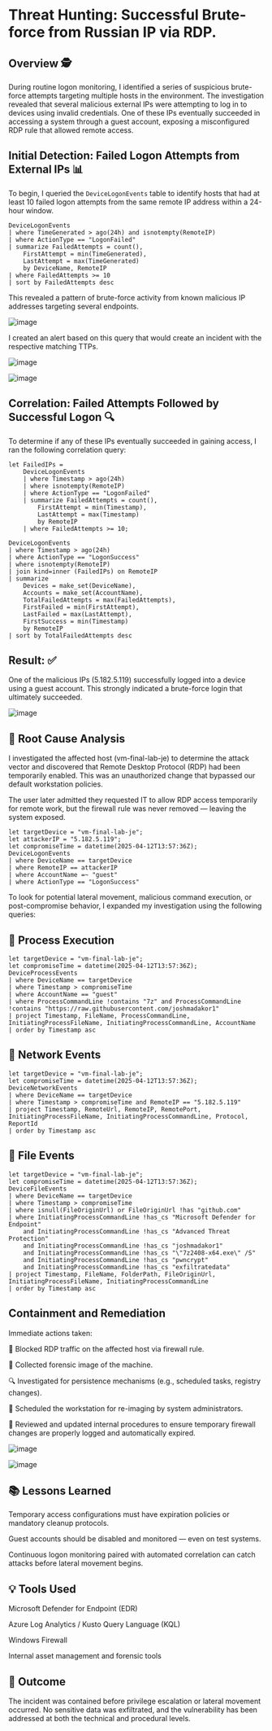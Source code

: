 # Threat Hunting: Successful Brute-force from Russian IP via RDP.

## Overview 🕵️

During routine logon monitoring, I identified a series of suspicious brute-force attempts targeting multiple hosts in the environment. The investigation revealed that several malicious external IPs were attempting to log in to devices using invalid credentials. One of these IPs eventually succeeded in accessing a system through a guest account, exposing a misconfigured RDP rule that allowed remote access.

## Initial Detection: Failed Logon Attempts from External IPs 📊

To begin, I queried the `DeviceLogonEvents` table to identify hosts that had at least 10 failed logon attempts from the same remote IP address within a 24-hour window.

```kql
DeviceLogonEvents 
| where TimeGenerated > ago(24h) and isnotempty(RemoteIP)
| where ActionType == "LogonFailed"
| summarize FailedAttempts = count(),
    FirstAttempt = min(TimeGenerated),
    LastAttempt = max(TimeGenerated)
    by DeviceName, RemoteIP
| where FailedAttempts >= 10
| sort by FailedAttempts desc 
```
This revealed a pattern of brute-force activity from known malicious IP addresses targeting several endpoints.

![image](https://github.com/user-attachments/assets/57e4fbc3-5710-4d67-ab51-7994a4a97fa5)

I created an alert based on this query that would create an incident with the respective matching TTPs.

![image](https://github.com/user-attachments/assets/554b1c02-950f-46ea-a9f4-c1bc6eef2069)

![image](https://github.com/user-attachments/assets/70acc7eb-8de5-4147-938a-74e7456150e8)




## Correlation: Failed Attempts Followed by Successful Logon 🔍

To determine if any of these IPs eventually succeeded in gaining access, I ran the following correlation query:

```kql
let FailedIPs = 
    DeviceLogonEvents
    | where Timestamp > ago(24h)
    | where isnotempty(RemoteIP)
    | where ActionType == "LogonFailed"
    | summarize FailedAttempts = count(),
        FirstAttempt = min(Timestamp),
        LastAttempt = max(Timestamp)
        by RemoteIP
    | where FailedAttempts >= 10;

DeviceLogonEvents
| where Timestamp > ago(24h)
| where ActionType == "LogonSuccess"
| where isnotempty(RemoteIP)
| join kind=inner (FailedIPs) on RemoteIP
| summarize 
    Devices = make_set(DeviceName),
    Accounts = make_set(AccountName),
    TotalFailedAttempts = max(FailedAttempts),
    FirstFailed = min(FirstAttempt),
    LastFailed = max(LastAttempt),
    FirstSuccess = min(Timestamp)
    by RemoteIP
| sort by TotalFailedAttempts desc
```

## Result: ✅

One of the malicious IPs (5.182.5.119) successfully logged into a device using a guest account. This strongly indicated a brute-force login that ultimately succeeded.

![image](https://github.com/user-attachments/assets/3fe87359-0b32-4ab0-a8bc-37a40f7cb303)


## 🧪 Root Cause Analysis

I investigated the affected host (vm-final-lab-je) to determine the attack vector and discovered that Remote Desktop Protocol (RDP) had been temporarily enabled. This was an unauthorized change that bypassed our default workstation policies.

The user later admitted they requested IT to allow RDP access temporarily for remote work, but the firewall rule was never removed — leaving the system exposed.

```kql
let targetDevice = "vm-final-lab-je";
let attackerIP = "5.182.5.119";
let compromiseTime = datetime(2025-04-12T13:57:36Z);
DeviceLogonEvents
| where DeviceName == targetDevice
| where RemoteIP == attackerIP
| where AccountName =~ "guest"
| where ActionType == "LogonSuccess"
```

To look for potential lateral movement, malicious command execution, or post-compromise behavior, I expanded my investigation using the following queries:

## 📁 Process Execution

```kql
let targetDevice = "vm-final-lab-je";
let compromiseTime = datetime(2025-04-12T13:57:36Z);
DeviceProcessEvents
| where DeviceName == targetDevice
| where Timestamp > compromiseTime
| where AccountName == "guest"
| where ProcessCommandLine !contains "7z" and ProcessCommandLine !contains "https://raw.githubusercontent.com/joshmadakor1"
| project Timestamp, FileName, ProcessCommandLine, InitiatingProcessFileName, InitiatingProcessCommandLine, AccountName
| order by Timestamp asc
```

## 🚀 Network Events

```kql
let targetDevice = "vm-final-lab-je";
let compromiseTime = datetime(2025-04-12T13:57:36Z);
DeviceNetworkEvents
| where DeviceName == targetDevice
| where Timestamp > compromiseTime and RemoteIP == "5.182.5.119"
| project Timestamp, RemoteUrl, RemoteIP, RemotePort, InitiatingProcessFileName, InitiatingProcessCommandLine, Protocol, ReportId
| order by Timestamp asc
```

## 📂 File Events

```kql
let targetDevice = "vm-final-lab-je";
let compromiseTime = datetime(2025-04-12T13:57:36Z);
DeviceFileEvents
| where DeviceName == targetDevice
| where Timestamp > compromiseTime
| where isnull(FileOriginUrl) or FileOriginUrl !has "github.com"
| where InitiatingProcessCommandLine !has_cs "Microsoft Defender for Endpoint"
    and InitiatingProcessCommandLine !has_cs "Advanced Threat Protection"
    and InitiatingProcessCommandLine !has_cs "joshmadakor1"
    and InitiatingProcessCommandLine !has_cs "\"7z2408-x64.exe\" /S"
    and InitiatingProcessCommandLine !has_cs "pwncrypt"
    and InitiatingProcessCommandLine !has_cs "exfiltratedata"
| project Timestamp, FileName, FolderPath, FileOriginUrl, InitiatingProcessFileName, InitiatingProcessCommandLine
| order by Timestamp asc
```

## Containment and Remediation

Immediate actions taken:

🚫 Blocked RDP traffic on the affected host via firewall rule.

🦮 Collected forensic image of the machine.

🔍 Investigated for persistence mechanisms (e.g., scheduled tasks, registry changes).

🔁 Scheduled the workstation for re-imaging by system administrators.

🧼 Reviewed and updated internal procedures to ensure temporary firewall changes are properly logged and automatically expired.

![image](https://github.com/user-attachments/assets/8be0d1a1-6dd8-463f-ad55-f0edf5ce1210)

![image](https://github.com/user-attachments/assets/088453e6-217c-448f-880a-f76587e31b42)

## 📚 Lessons Learned

Temporary access configurations must have expiration policies or mandatory cleanup protocols.

Guest accounts should be disabled and monitored — even on test systems.

Continuous logon monitoring paired with automated correlation can catch attacks before lateral movement begins.


## 💡 Tools Used

Microsoft Defender for Endpoint (EDR)

Azure Log Analytics / Kusto Query Language (KQL)

Windows Firewall

Internal asset management and forensic tools


## 🔐 Outcome

The incident was contained before privilege escalation or lateral movement occurred. No sensitive data was exfiltrated, and the vulnerability has been addressed at both the technical and procedural levels.
